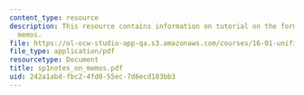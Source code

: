 ```yaml
---
content_type: resource
description: This resource contains information on tutorial on the format for writing
  memos.
file: https://ol-ocw-studio-app-qa.s3.amazonaws.com/courses/16-01-unified-engineering-i-ii-iii-iv-fall-2005-spring-2006/242a1abdfbc24fd055ec7d6ecd183bb3_sp1notes_on_memos.pdf
file_type: application/pdf
resourcetype: Document
title: sp1notes_on_memos.pdf
uid: 242a1abd-fbc2-4fd0-55ec-7d6ecd183bb3
---
```

